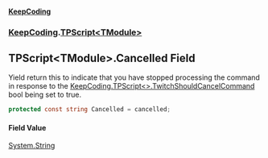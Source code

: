 #### [KeepCoding](index.md 'index')
### [KeepCoding](KeepCoding.md 'KeepCoding').[TPScript&lt;TModule&gt;](TPScript_TModule_.md 'KeepCoding.TPScript&lt;TModule&gt;')
## TPScript&lt;TModule&gt;.Cancelled Field
Yield return this to indicate that you have stopped processing the command in response to the [KeepCoding.TPScript&lt;&gt;.TwitchShouldCancelCommand](https://docs.microsoft.com/en-us/dotnet/api/KeepCoding.TPScript-1.TwitchShouldCancelCommand 'KeepCoding.TPScript`1.TwitchShouldCancelCommand') bool being set to true.  
```csharp
protected const string Cancelled = cancelled;
```
#### Field Value
[System.String](https://docs.microsoft.com/en-us/dotnet/api/System.String 'System.String')
